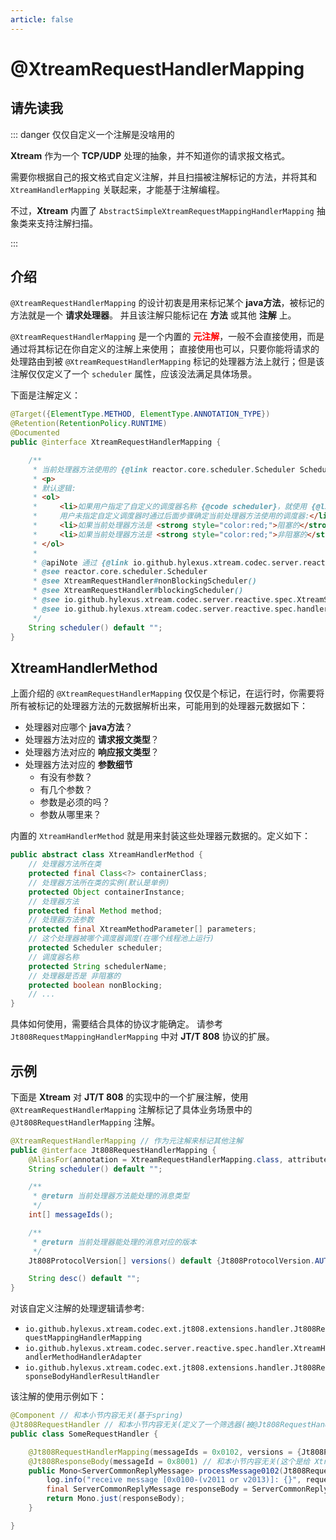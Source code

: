 ```yaml
---
article: false
---
```


# @XtreamRequestHandlerMapping

## 请先读我

::: danger 仅仅自定义一个注解是没啥用的

**Xtream** 作为一个 **TCP/UDP** 处理的抽象，并不知道你的请求报文格式。

需要你根据自己的报文格式自定义注解，并且扫描被注解标记的方法，并将其和 `XtreamHandlerMapping` 关联起来，才能基于注解编程。

不过，**Xtream** 内置了 `AbstractSimpleXtreamRequestMappingHandlerMapping` 抽象类来支持注解扫描。

:::

## 介绍

`@XtreamRequestHandlerMapping` 的设计初衷是用来标记某个 **java方法**，被标记的方法就是一个 **请求处理器**。
并且该注解只能标记在 **方法** 或其他 **注解** 上。

`@XtreamRequestHandlerMapping` 是一个内置的 <span style="color:red;font-weight:bold;">元注解</span>，一般不会直接使用，而是通过将其标记在你自定义的注解上来使用；
直接使用也可以，只要你能将请求的处理路由到被 `@XtreamRequestHandlerMapping` 标记的处理器方法上就行；但是该注解仅仅定义了一个 `scheduler` 属性，应该没法满足具体场景。

下面是注解定义：

```java
@Target({ElementType.METHOD, ElementType.ANNOTATION_TYPE})
@Retention(RetentionPolicy.RUNTIME)
@Documented
public @interface XtreamRequestHandlerMapping {

    /**
     * 当前处理器方法使用的 {@link reactor.core.scheduler.Scheduler Scheduler} 。
     * <p>
     * 默认逻辑:
     * <ol>
     *     <li>如果用户指定了自定义的调度器名称 {@code scheduler}，就使用 {@link XtreamSchedulerRegistry#getScheduler(String scheduler)} 返回的调度器；
     *     用户未指定自定义调度器时通过后面步骤确定当前处理器方法使用的调度器:</li>
     *     <li>如果当前处理器方法是 <strong style="color:red;">阻塞的</strong>，就使用 {@link XtreamRequestHandler#blockingScheduler()} 或 {@link XtreamSchedulerRegistry#defaultBlockingScheduler()}</li>
     *     <li>如果当前处理器方法是 <strong style="color:red;">非阻塞的</strong>，就使用 {@link XtreamRequestHandler#nonBlockingScheduler()}  或  {@link XtreamSchedulerRegistry#defaultNonBlockingScheduler()} </li>
     * </ol>
     *
     * @apiNote 通过 {@link io.github.hylexus.xtream.codec.server.reactive.spec.handler.XtreamBlockingHandlerMethodPredicate} 判断处理器方法是否阻塞
     * @see reactor.core.scheduler.Scheduler
     * @see XtreamRequestHandler#nonBlockingScheduler()
     * @see XtreamRequestHandler#blockingScheduler()
     * @see io.github.hylexus.xtream.codec.server.reactive.spec.XtreamSchedulerRegistry#getScheduler(String)
     * @see io.github.hylexus.xtream.codec.server.reactive.spec.handler.XtreamBlockingHandlerMethodPredicate
     */
    String scheduler() default "";
}
```

## XtreamHandlerMethod

上面介绍的 `@XtreamRequestHandlerMapping` 仅仅是个标记，在运行时，你需要将所有被标记的处理器方法的元数据解析出来，可能用到的处理器元数据如下：

- 处理器对应哪个 **java方法**？
- 处理器方法对应的 **请求报文类型**？
- 处理器方法对应的 **响应报文类型**？
- 处理器方法对应的 **参数细节**
    - 有没有参数？
    - 有几个参数？
    - 参数是必须的吗？
    - 参数从哪里来？

内置的 `XtreamHandlerMethod` 就是用来封装这些处理器元数据的。定义如下：

```java
public abstract class XtreamHandlerMethod {
    // 处理器方法所在类
    protected final Class<?> containerClass;
    // 处理器方法所在类的实例(默认是单例)
    protected Object containerInstance;
    // 处理器方法
    protected final Method method;
    // 处理器方法参数
    protected final XtreamMethodParameter[] parameters;
    // 这个处理器被哪个调度器调度(在哪个线程池上运行)
    protected Scheduler scheduler;
    // 调度器名称
    protected String schedulerName;
    // 处理器是否是 非阻塞的
    protected boolean nonBlocking;
    // ...
}
```

具体如何使用，需要结合具体的协议才能确定。 请参考 `Jt808RequestMappingHandlerMapping` 中对 **JT/T 808** 协议的扩展。

## 示例

下面是 **Xtream** 对 **JT/T 808** 的实现中的一个扩展注解，使用 `@XtreamRequestHandlerMapping` 注解标记了具体业务场景中的 `@Jt808RequestHandlerMapping` 注解。

```java
@XtreamRequestHandlerMapping // 作为元注解来标记其他注解
public @interface Jt808RequestHandlerMapping {
    @AliasFor(annotation = XtreamRequestHandlerMapping.class, attribute = "scheduler")
    String scheduler() default "";

    /**
     * @return 当前处理器方法能处理的消息类型
     */
    int[] messageIds();

    /**
     * @return 当前处理器能处理的消息对应的版本
     */
    Jt808ProtocolVersion[] versions() default {Jt808ProtocolVersion.AUTO_DETECTION};

    String desc() default "";
}
```

对该自定义注解的处理逻辑请参考:

- `io.github.hylexus.xtream.codec.ext.jt808.extensions.handler.Jt808RequestMappingHandlerMapping`
- `io.github.hylexus.xtream.codec.server.reactive.spec.handler.XtreamHandlerMethodHandlerAdapter`
- `io.github.hylexus.xtream.codec.ext.jt808.extensions.handler.Jt808ResponseBodyHandlerResultHandler`

该注解的使用示例如下：

```java
@Component // 和本小节内容无关(基于spring)
@Jt808RequestHandler // 和本小节内容无关(定义了一个筛选器(被@Jt808RequestHandler标记的类中的@Jt808RequestHandlerMapping注解才会被扫描))
public class SomeRequestHandler {

    @Jt808RequestHandlerMapping(messageIds = 0x0102, versions = {Jt808ProtocolVersion.VERSION_2011, Jt808ProtocolVersion.VERSION_2013})
    @Jt808ResponseBody(messageId = 0x8001) // 和本小节内容无关(这个是给 XtreamHandlerResultHandler 用的)
    public Mono<ServerCommonReplyMessage> processMessage0102(Jt808Request request, @Jt808RequestBody BuiltinMessage0102V2013 requestBody) {
        log.info("receive message [0x0100-(v2011 or v2013)]: {}", requestBody);
        final ServerCommonReplyMessage responseBody = ServerCommonReplyMessage.success(request);
        return Mono.just(responseBody);
    }

}
```
